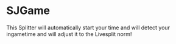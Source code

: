 # SJGame

This Splitter will automatically start your time and will detect your ingametime and will adjust it to the Livesplit norm!
